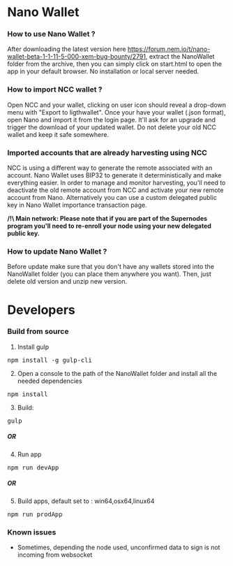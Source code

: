 # Nano Wallet #

### How to use Nano Wallet ? ###

After downloading the latest version here https://forum.nem.io/t/nano-wallet-beta-1-1-11-5-000-xem-bug-bounty/2791, extract the NanoWallet folder from the archive, then you can simply click on start.html to open the app in your default browser. No installation or local server needed.

### How to import NCC wallet ? ###

Open NCC and your wallet, clicking on user icon should reveal a drop-down menu with "Export to ligthwallet".
Once your have your wallet (.json format), open Nano and import it from the login page. It'll ask for an upgrade and trigger the download of your updated wallet.
Do not delete your old NCC wallet and keep it safe somewhere.

### Imported accounts that are already harvesting using NCC ###

NCC is using a different way to generate the remote associated with an account. Nano Wallet uses BIP32 to generate it deterministically and make everything easier. In order to manage and monitor harvesting, you'll need to deactivate the old remote account from NCC and activate your new remote account from Nano. Alternatively you can use a custom delegated public key in Nano Wallet importance transaction page.

**/!\ Main network: Please note that if you are part of the Supernodes program you'll need to re-enroll your node using your new delegated public key.**

### How to update Nano Wallet ? ###

Before update make sure that you don't have any wallets stored into the NanoWallet folder (you can place them anywhere you want). Then, just delete old version and unzip new version.

# Developers #

### Build from source ###

1) Install gulp

<pre>npm install -g gulp-cli</pre>

2) Open a console to the path of the NanoWallet folder and install all the needed dependencies

<pre>npm install</pre>

3) Build:

<pre>gulp</pre>

##### OR #####

4) Run app

<pre>npm run devApp</pre>

##### OR #####

5) Build apps, default set to : win64,osx64,linux64

<pre>npm run prodApp</pre>

### Known issues ###

- Sometimes, depending the node used, unconfirmed data to sign is not incoming from websocket
